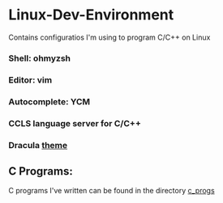 # Linux-Dev-Environment
Contains configuratios I'm using to program C/C++ on Linux

<h3>Shell: ohmyzsh</h3>
<h3>Editor: vim</h3>
<h3>Autocomplete: YCM</h3>
<h3>CCLS language server for C/C++</h3>
<h3>Dracula <a href=https://github.com/dracula/vim>theme</a></h3>

<h2>C Programs:</h2>
C programs I've written can be found in the directory <a href=https://github.com/jaakkoiot/Linux-Dev-Environment/tree/master/c_progs>c_progs</a>
